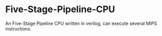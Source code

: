 # Five-Stage-Pipeline-CPU
An Five-Stage Pipeline CPU written in verilog, can execute several MIPS instructions.
